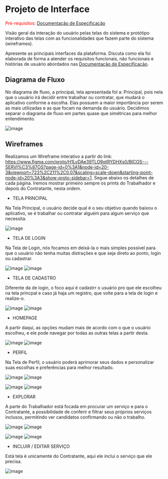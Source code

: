 
# Projeto de Interface

<span style="color:red">Pré-requisitos: <a href="2-Especificação do Projeto.md"> Documentação de Especificação</a></span>

Visão geral da interação do usuário pelas telas do sistema e protótipo interativo das telas com as funcionalidades que fazem parte do sistema (wireframes).

 Apresente as principais interfaces da plataforma. Discuta como ela foi elaborada de forma a atender os requisitos funcionais, não funcionais e histórias de usuário abordados nas <a href="2-Especificação do Projeto.md"> Documentação de Especificação</a>.

## Diagrama de Fluxo

No diagrama de fluxo, a principaL tela apresentada foI a: Principal, pois nela que o usuário irá decidir entre trabalhar ou contratar, que mudará o aplicativo conforme a escolha. Elas possuem a maior importância por serem as mais utilizadas e as que focam na demanda do usuário. Decidimos separar o diagrama de fluxo em partes quase que simétricas para melhor entendimento.

![image](https://user-images.githubusercontent.com/105240089/228086641-5a3b248b-774f-404b-aba1-9080efc8921a.png)

## Wireframes

Realizamos um Wireframe interativo a partir do link: https://www.figma.com/proto/H1LvDAe39TLO9qtRYDHXs0/BICOS---SERVI%C3%87OS?page-id=0%3A1&node-id=20-3&viewport=723%2C211%2C0.07&scaling=scale-down&starting-point-node-id=20%3A3&show-proto-sidebar=1. Segue abaixo os detalhes de cada página. Iremos mostrar primeiro sempre os prints do Trabalhador e depois do Contratante, nesta ordem.

 - TELA PRINCIPAL

Na Tela Principal, o usuário decide qual é o seu objetivo quando baixou o aplicativo, se é trabalhar ou contratar alguém para algum serviço que necessita.

![image](https://user-images.githubusercontent.com/105240089/228089519-3cca29b8-9956-4703-b740-ce85b5f089ee.png)

 - TELA DE LOGIN

Na Tela de Login, nós focamos em deixá-la o mais simples possível para que o usuário não tenha muitas distrações e que seja direto ao ponto, login ou cadastrar.

![image](https://user-images.githubusercontent.com/105240089/228087758-46cab35b-8cc8-4396-9137-819e82088208.png)     ![image](https://user-images.githubusercontent.com/105240089/228087785-6dc590fc-f3a4-4b96-b28c-f3af0d5b8b02.png)

 - TELA DE CADASTRO

Diferente da de login, o foco aqui é cadastrr o usuário pro que ele escolheu na tela princpal e caso já haja um registro, que volte para a tela de login e realize-o.

![image](https://user-images.githubusercontent.com/105240089/228087841-93a728f1-6211-47ba-a8b2-631aab664449.png)     ![image](https://user-images.githubusercontent.com/105240089/228087885-a6913215-604e-4dac-80a0-73208a18ccf8.png)

 - HOMEPAGE

A partir daqui, as opções mudam mais de acordo com o que o usuário escolheu, e ele pode navegar por todas as outras telas a partir desta.

![image](https://user-images.githubusercontent.com/105240089/228087995-8c77a6be-aeb3-44ac-8b17-6dd76025e444.png)     ![image](https://user-images.githubusercontent.com/105240089/228087944-c920b89e-699d-4801-a421-743df87a666d.png)
 
 - PERFIL

Na Tela de Perfil, o usuário poderá aprimorar seus dados e personalizar suas escolhas e preferências para melhor resultado.

![image](https://user-images.githubusercontent.com/105240089/228088023-ef05c7d2-ba7f-45a4-8f7f-23045e3c63be.png)     ![image](https://user-images.githubusercontent.com/105240089/228088152-856389e4-e76e-4fba-bd07-ac1532bc25fd.png)


![image](https://user-images.githubusercontent.com/105240089/228088070-81283628-c621-45b1-a35c-9512959f5af6.png)     ![image](https://user-images.githubusercontent.com/105240089/228088111-5a2e8ebb-ae7f-48d7-9855-090519dc04ad.png)

 - EXPLORAR

A parte do Trabalhador está focada em procurar um serviço e para o Contratante, a possibilidade de conferir e filtrar seus próprios serviços inclusos, 
permitindo ver candidatos confirmando ou não o trabalho.

![image](https://user-images.githubusercontent.com/105240089/228088209-4a9c1bb2-aa67-40af-b10c-0c9db887c9df.png)  ![image](https://user-images.githubusercontent.com/68014636/228982865-c4191b1e-ac80-4f50-8acd-c25de1a31d3e.png)
   
![image](https://user-images.githubusercontent.com/68014636/228982915-7c243c0d-e013-4ad8-9bf5-e5c06dcf620e.png)    ![image](https://user-images.githubusercontent.com/105240089/228088232-f001dbfc-d8c6-4ed5-806c-b5af39b6c85e.png)


 - INCLUIR / EDITAR SERVIÇO

Está tela é unicamente do Contratante, aqui ele inclui o serviço que ele precisa.

![image](https://user-images.githubusercontent.com/105240089/228088292-d8857ba8-b260-4725-a495-5f5712fb0f8b.png)

